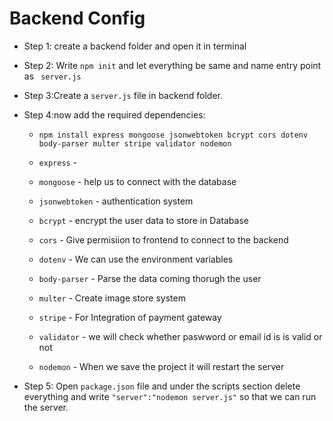 # Backend Config
- Step 1: create a backend folder and open it in terminal
- Step 2: Write ```npm init``` and let everything be same and name entry point as ``` server.js```
- Step 3:Create a ```server.js``` file in backend folder.
- Step 4:now add the required dependencies:
    - ```npm install express mongoose jsonwebtoken bcrypt cors dotenv body-parser multer stripe validator nodemon```

    - ```express``` - 
    - ```mongoose``` - help us to connect with the database
    - ```jsonwebtoken``` - authentication system
    - ```bcrypt``` - encrypt the user data to store in Database
    - ```cors``` - Give permisiion to frontend to connect to the backend
    - ```dotenv``` - We can use the environment variables
    - ```body-parser``` - Parse the data coming thorugh the user
    - ```multer``` - Create image store system
    - ```stripe``` - For Integration of payment gateway
    - ```validator``` - we will check whether paswword or email id is is valid or not
    - ```nodemon``` - When we save the project it will restart the server

- Step 5: Open ```package.json``` file and under the scripts section delete everything and write ```"server":"nodemon server.js"``` so that we can run the server.